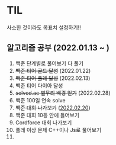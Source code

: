 # TIL

사소한 것이라도 목표치 설정하기!!



## 알고리즘 공부 (2022.01.13 ~ )

1. 백준 단계별로 풀어보기 다 풀기
1. ~~백준 티어 골드 달성~~ (2022.01.22)
2. ~~백준 티어 플레 달성~~  (2022.02.13)
3. 백준 티어 다이아 달성
4. ~~solved.ac 별무리 배경 얻기~~ (2022.02.28)
5. 백준 100일 연속 solve
6. ~~백준 대회 나가보기~~ ([2022.02.20](https://www.acmicpc.net/contest/view/760))
7. 백준 대회 10등 안에 들어보기
8. Cordforce 대회 나가보기
9. 플레 이상 문제 C++이나 Js로 풀어보기
10. 

